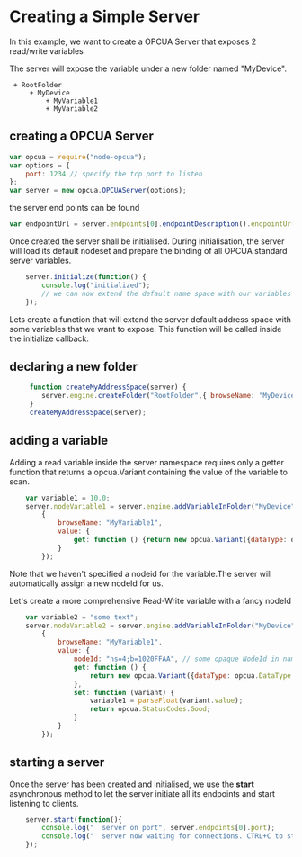 Creating a Simple Server
=========================

In this example, we want to create a OPCUA Server that exposes 2 read/write variables

The server will expose the variable under a new folder named "MyDevice".

     + RootFolder
         + MyDevice
             + MyVariable1
             + MyVariable2


creating a OPCUA Server
-----------------------

```javascript
var opcua = require("node-opcua");
var options = {
    port: 1234 // specify the tcp port to listen
};
var server = new opcua.OPCUAServer(options);
```

the server end points can be found

```javascript
var endpointUrl = server.endpoints[0].endpointDescription().endpointUrl;
```

Once created the server shall be initialised. During initialisation, the server will load
its default nodeset and prepare the binding of all OPCUA standard server variables.

```javascript
    server.initialize(function() {
        console.log("initialized");
        // we can now extend the default name space with our variables here
    });
```

Lets create a function that will extend the server default address space with some
variables that we want to expose. This function will be called inside the initialize callback.


declaring a new folder
----------------------

```javascript
     function createMyAddressSpace(server) {
        server.engine.createFolder("RootFolder",{ browseName: "MyDevice"});
     }
     createMyAddressSpace(server);
```


adding a variable
-----------------

Adding a read variable inside the server namespace requires only a getter function that returns a opcua.Variant
containing the value of the variable to scan.

```javascript
    var variable1 = 10.0;
    server.nodeVariable1 = server.engine.addVariableInFolder("MyDevice",
        {
            browseName: "MyVariable1",
            value: {
                get: function () {return new opcua.Variant({dataType: opcua.DataType.Double, value: variable1 });}
            }
        });
```

Note that we haven't specified a nodeid for the variable.The server will automatically assign a new nodeId for us.

Let's create a more comprehensive Read-Write variable with a fancy nodeId

```javascript
    var variable2 = "some text";
    server.nodeVariable2 = server.engine.addVariableInFolder("MyDevice",
        {
            browseName: "MyVariable1",
            value: {
                nodeId: "ns=4;b=1020FFAA", // some opaque NodeId in namespace 4
                get: function () {
                    return new opcua.Variant({dataType: opcua.DataType.Double, value: variable2 });
                },
                set: function (variant) {
                    variable1 = parseFloat(variant.value);
                    return opcua.StatusCodes.Good;
                }
            }
        });
```



starting a server
-----------------


Once the server has been created and initialised, we use the **start** asynchronous method to let the server
initiate all its endpoints and start listening to clients.

```javascript
    server.start(function(){
        console.log("  server on port", server.endpoints[0].port);
        console.log("  server now waiting for connections. CTRL+C to stop");
    });
```

